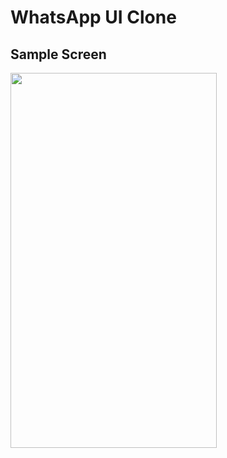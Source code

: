 # WhatsApp UI Clone

## Sample Screen

<img src="https://user-images.githubusercontent.com/73739259/134863416-0945dd1b-1aa9-48a1-8466-050690bb9331.png" height="600" width="330" />

